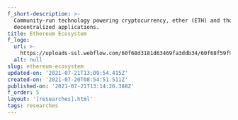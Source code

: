 ```yaml
---
f_short-description: >-
  Community-run technology powering cryptocurrency, ether (ETH) and thousands of
  decentralized applications.
title: Ethereum Ecosystem
f_logo:
  url: >-
    https://uploads-ssl.webflow.com/60f68d3181d63469fa3ddb34/60f68f59f98ed97ed721bc4d_Screenshot%202021-07-16%20165826.jpg
  alt: null
slug: ethereum-ecosystem
updated-on: '2021-07-21T13:09:54.415Z'
created-on: '2021-07-20T08:54:51.511Z'
published-on: '2021-07-21T13:14:26.388Z'
f_order: 5
layout: '[researches].html'
tags: researches
---
```



